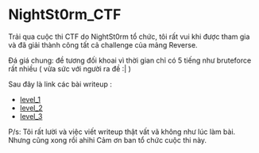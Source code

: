 # NightSt0rm_CTF

Trải qua cuộc thi CTF do NightSt0rm tổ chức, tôi rất vui khi được tham gia và đã giải thành công tất cả challenge của mảng Reverse.

Đá giá chung: đề tương đối khoai vì thời gian chỉ có 5 tiếng như bruteforce rất nhiều ( vừa sức với người ra đề :| )

Sau đây là link các bài writeup :

- [level_1](https://github.com/MrVermouth/NightSt0rm_CTF/blob/master/Level_1.md)
- [level_2](https://github.com/MrVermouth/NightSt0rm_CTF/blob/master/Level_2.md)
- [level_3](https://github.com/MrVermouth/NightSt0rm_CTF/blob/master/Level_3.md)

P/s: Tôi rất lười và việc viết writeup thật vất vã không như lúc làm bài. Nhưng cũng xong rồi ahihi
Cảm ơn ban tổ chức cuộc thi này.
